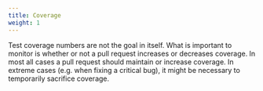 ```yaml
---
title: Coverage
weight: 1
---
```

Test coverage numbers are not the goal in itself. What is important to monitor is whether or not a pull request increases or decreases coverage. In most all cases a pull request should maintain or increase coverage. In extreme cases (e.g. when fixing a critical bug), it might be necessary to temporarily sacrifice coverage.
